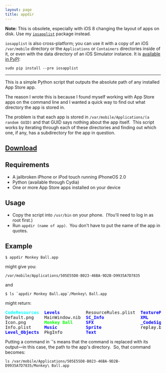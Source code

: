 ```yaml
---
layout: page
title: appdir
---
```


**Note:**  This is obsolete, especially with iOS 8 changing the layout of
apps on disk.  Use my [`iosapplist`](http://code.s.zeid.me/iosapplist)
package instead.

`iosapplist` is also cross-platform; you can use it with a copy of an iOS
`/var/mobile` directory or the `Applications` or `Containers` directories
inside of it, or even with the data directory of an iOS Simulator instance.
It is [available in PyPI](https://pypi.python.org/pypi/iosapplist):

    sudo pip install --pre iosapplist

* * * *

This is a simple Python script that outputs the absolute path of any installed
App Store app.

The reason I wrote this is because I found myself working with App Store apps on
the command line and I wanted a quick way to find out what directory the app is
stored in.

The problem is that each app is stored in `/var/mobile/Applications/(a random GUID)`
and that GUID says nothing about the app itself.&nbsp; This script works by
iterating through each of these directories and finding out which one, if any,
has a subdirectory for the app in question.

## [Download](http://uploads.srwz.us/script/appdir)

## Requirements

* A jailbroken iPhone or iPod touch running iPhoneOS 2.0
* Python (available through Cydia)
* One or more App Store apps installed on your device

## Usage

* Copy the script into `/usr/bin` on your phone.&nbsp; (You'll need to log in
  as root first.)
* Run `appdir (name of app)`.&nbsp; You don't have to put the name of the app
  in quotes.

## Example

    $ appdir Monkey Ball.app

might give you:

    /var/mobile/Applications/505E55D8-B023-46BA-9D2B-D9935A7D7835

and

    $ ls `appdir Monkey Ball.app`/Monkey\ Ball.app

might return:

<pre><span style="color: #00ffff;"><strong>CodeResources</strong></span>  <span style="color: #0000ff;"><strong>Levels</strong></span>          ResourceRules.plist  <strong><span style="color: #0000ff;">TexturePackages</span></strong>
Default.png    MainWindow.nib  <strong><span style="color: #0000ff;">SC_Info</span></strong>              <strong><span style="color: #0000ff;">XML</span></strong>
Icon.png       <span style="color: #00ff00;"><strong>Monkey Ball</strong></span>     <strong><span style="color: #0000ff;">SFX</span></strong>                  <strong><span style="color: #0000ff;">_CodeSignature</span></strong>
Info.plist     <strong><span style="color: #0000ff;">Music</span></strong>           <strong><span style="color: #0000ff;">Sprite</span></strong>               <span style="color: #000000;">replay.bin</span>
<strong><span style="color: #0000ff;">Level_Objects</span></strong>  PkgInfo         <strong><span style="color: #0000ff;">Text</span></strong>
</pre>

Putting a command in &#x60;'s means that the command is replaced with its
output&mdash;in this case, the path to the app's directory.&nbsp; So, that
command becomes:

    ls /var/mobile/Applications/505E55D8-B023-46BA-9D2B-D9935A7D7835/Monkey\ Ball.app

